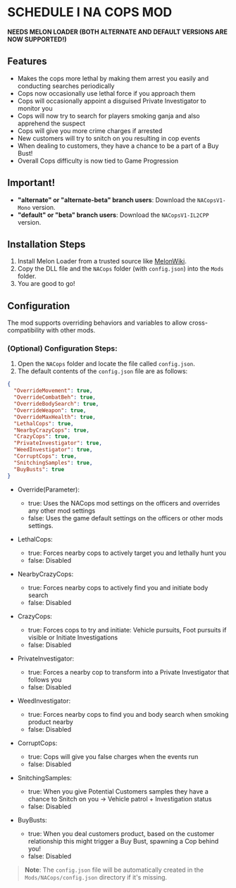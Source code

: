 # SCHEDULE I NA COPS MOD

**NEEDS MELON LOADER (BOTH ALTERNATE AND DEFAULT VERSIONS ARE NOW SUPPORTED!)**

## Features

- Makes the cops more lethal by making them arrest you easily and conducting searches periodically
- Cops now occasionally use lethal force if you approach them
- Cops will occasionally appoint a disguised Private Investigator to monitor you
- Cops will now try to search for players smoking ganja and also apprehend the suspect
- Cops will give you more crime charges if arrested
- New customers will try to snitch on you resulting in cop events
- When dealing to customers, they have a chance to be a part of a Buy Bust!
- Overall Cops difficulty is now tied to Game Progression

## Important!

- **"alternate" or "alternate-beta" branch users**: Download the `NACopsV1-Mono` version.
- **"default" or "beta" branch users**: Download the `NACopsV1-IL2CPP` version.

## Installation Steps

1. Install Melon Loader from a trusted source like [MelonWiki](https://melonwiki.xyz/).
2. Copy the DLL file and the `NACops` folder (with `config.json`) into the `Mods` folder.
3. You are good to go!

## Configuration

The mod supports overriding behaviors and variables to allow cross-compatibility with other mods.

### (Optional) Configuration Steps:

1. Open the `NACops` folder and locate the file called `config.json`.
2. The default contents of the `config.json` file are as follows:
   
```json
{
  "OverrideMovement": true,
  "OverrideCombatBeh": true,
  "OverrideBodySearch": true,
  "OverrideWeapon": true,
  "OverrideMaxHealth": true,
  "LethalCops": true,
  "NearbyCrazyCops": true,
  "CrazyCops": true,
  "PrivateInvestigator": true,
  "WeedInvestigator": true,
  "CorruptCops": true,
  "SnitchingSamples": true,
  "BuyBusts": true
}
```
- Override(Parameter):
	- t﻿rue: Uses the NACops mod settings on the officers and overrides any other mod settings
	- false: Uses the game default settings on the officers or other mods settings.

- LethalCops:
	- true: Forces nearby cops to actively target you and lethally hunt you
	- false: Disabled

- NearbyCrazyCops:
	- true: Forces nearby cops to actively find you and initiate body search
	- false: Disabled

- CrazyCops:
	- true: Forces cops to try and initiate: Vehicle pursuits, Foot pursuits if visible or Initiate Investigations
	- false: Disabled

- PrivateInvestigator:
	- true: Forces a nearby cop to transform into a Private Investigator that follows you
	- false: Disabled

- WeedInvestigator:
	- true: Forces nearby cops to find you and body search when smoking product nearby
	- false: Disabled

- CorruptCops:
	- true: Cops will give you false charges when the events run
	- false: Disabled

- SnitchingSamples:
	- true: When you give Potential Customers samples they have a chance to Snitch on you -> Vehicle patrol + Investigation status
	- false: Disabled

- BuyBusts:
	- true: When you deal customers product, based on the customer relationship this might trigger a Buy Bust, spawning a Cop behind you!
	- false: Disabled



> **Note**: The `config.json` file will be automatically created in the `Mods/NACops/config.json` directory if it's missing.

